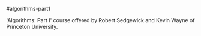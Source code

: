 #algorithms-part1

'Algorithms: Part I' course offered by Robert Sedgewick and Kevin Wayne of Princeton University.
